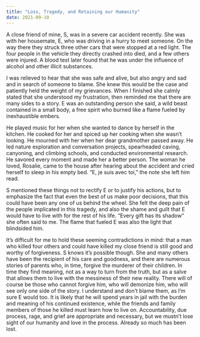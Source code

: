 ```yaml
---
title: "Loss, Tragedy, and Retaining our Humanity"
date: 2021-09-10
---
```


A close friend of mine, S, was in a severe car accident recently. She was with her housemate, E, who was driving in a hurry to meet someone. On the way there they struck three other cars that were stopped at a red light. The four people in the vehicle they directly crashed into died, and a few others were injured. A blood test later found that he was under the influence of alcohol and other illicit substances.

I was relieved to hear that she was safe and alive, but also angry and sad and in search of someone to blame. She knew this would be the case and patiently held the weight of my grievances. When I finished she calmly stated that she understood my frustration, then reminded me that there are many sides to a story. E was an outstanding person she said, a wild beast contained in a small body, a free spirit who burned like a flame fueled by inexhaustible embers.

He played music for her when she wanted to dance by herself in the kitchen. He cooked for her and spiced up her cooking when she wasn’t looking. He mourned with her when her dear grandmother passed away. He led nature exploration and conversation projects, spearheaded caving, canyoning, and climbing schools, and conducted environmental research. He savored every moment and made her a better person. The woman he loved, Rosalie, came to the house after hearing about the accident and cried herself to sleep in his empty bed. “E, je suis avec toi,” the note she left him read.

S mentioned these things not to rectify E or to justify his actions, but to emphasize the fact that even the best of us make poor decisions, that this could have been any one of us behind the wheel. She felt the deep pain of the people implicated in this tragedy, and also the shame and guilt that E would have to live with for the rest of his life. “Every gift has its shadow” she often said to me. The flame that fueled E was also the light that blindsided him.

It’s difficult for me to hold these seeming contradictions in mind: that a man who killed four others and could have killed my close friend is still good and worthy of forgiveness. S knows it’s possible though. She and many others have been the recipient of his care and goodness, and there are numerous stories of parents who, in time, forgive the murderer of their children. In time they find meaning, not as a way to turn from the truth, but as a salve that allows them to live with the messiness of their new reality. There will of course be those who cannot forgive him, who will demonize him, who will see only one side of the story. I understand and don’t blame them, as I’m sure E would too. It is likely that he will spend years in jail with the burden and meaning of his continued existence, while the friends and family members of those he killed must learn how to live on. Accountability, due process, rage, and grief are appropriate and necessary, but we mustn’t lose sight of our humanity and love in the process. Already so much has been lost.
